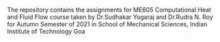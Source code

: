 The repository contains the assignments for ME605 Computational Heat and Fluid Flow course taken by Dr.Sudhakar Yogaraj and Dr.Rudra N. Roy for Autumn Semester of 2021 in School of Mechanical Sciences, Indian Institute of Technology Goa
